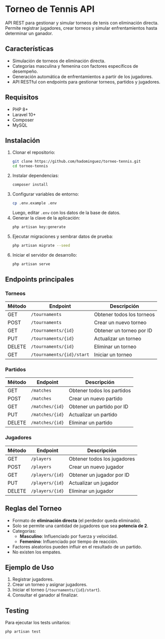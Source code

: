 # Torneo de Tennis API

API REST para gestionar y simular torneos de tenis con eliminación directa.  
Permite registrar jugadores, crear torneos y simular enfrentamientos hasta determinar un ganador.  

## Características  
- Simulación de torneos de eliminación directa.  
- Categorías masculina y femenina con factores específicos de desempeño.  
- Generación automática de enfrentamientos a partir de los jugadores.  
- API RESTful con endpoints para gestionar torneos, partidos y jugadores.

## Requisitos  
- PHP 8+  
- Laravel 10+  
- Composer  
- MySQL  

## Instalación  
1. Clonar el repositorio:  
   ```sh
   git clone https://github.com/hadominguez/torneo-tennis.git
   cd torneo-tennis
   ```
2. Instalar dependencias:  
   ```sh
   composer install
   ```
3. Configurar variables de entorno:  
   ```sh
   cp .env.example .env
   ```
   Luego, editar `.env` con los datos de la base de datos.  
4. Generar la clave de la aplicación:  
   ```sh
   php artisan key:generate
   ```
5. Ejecutar migraciones y sembrar datos de prueba:  
   ```sh
   php artisan migrate --seed
   ```
6. Iniciar el servidor de desarrollo:  
   ```sh
   php artisan serve
   ```

## Endpoints principales  

### **Torneos**  
| Método  | Endpoint | Descripción |
|---------|---------|-------------|
| GET | `/tournaments` | Obtener todos los torneos |
| POST | `/tournaments` | Crear un nuevo torneo |
| GET | `/tournaments/{id}` | Obtener un torneo por ID |
| PUT | `/tournaments/{id}` | Actualizar un torneo |
| DELETE | `/tournaments/{id}` | Eliminar un torneo |
| GET | `/tournaments/{id}/start` | Iniciar un torneo |

### **Partidos**  
| Método  | Endpoint | Descripción |
|---------|---------|-------------|
| GET | `/matches` | Obtener todos los partidos |
| POST | `/matches` | Crear un nuevo partido |
| GET | `/matches/{id}` | Obtener un partido por ID |
| PUT | `/matches/{id}` | Actualizar un partido |
| DELETE | `/matches/{id}` | Eliminar un partido |

### **Jugadores**  
| Método  | Endpoint | Descripción |
|---------|---------|-------------|
| GET | `/players` | Obtener todos los jugadores |
| POST | `/players` | Crear un nuevo jugador |
| GET | `/players/{id}` | Obtener un jugador por ID |
| PUT | `/players/{id}` | Actualizar un jugador |
| DELETE | `/players/{id}` | Eliminar un jugador |

## Reglas del Torneo  
- Formato de **eliminación directa** (el perdedor queda eliminado).  
- Solo se permite una cantidad de jugadores que sea **potencia de 2**.  
- Categorías:  
  - **Masculino**: Influenciado por fuerza y velocidad.  
  - **Femenino**: Influenciado por tiempo de reacción.  
- Factores aleatorios pueden influir en el resultado de un partido.  
- No existen los empates.  

## Ejemplo de Uso  
1. Registrar jugadores.  
2. Crear un torneo y asignar jugadores.  
3. Iniciar el torneo (`/tournaments/{id}/start`).  
4. Consultar el ganador al finalizar.  

## Testing  
Para ejecutar los tests unitarios:  
```sh
php artisan test
```